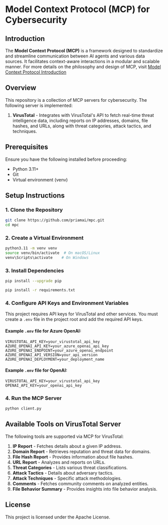 # Model Context Protocol (MCP) for Cybersecurity   

## Introduction  
The **Model Context Protocol (MCP)** is a framework designed to standardize and streamline communication between AI agents and various data sources. It facilitates context-aware interactions in a modular and scalable manner. For more details on the philosophy and design of MCP, visit [Model Context Protocol Introduction](https://modelcontextprotocol.io/introduction)


## Overview  
This repository is a collection of MCP servers for cybersecurity. The following server is implemented:  

1. **VirusTotal** - Integrates with VirusTotal's API to fetch real-time threat intelligence data, including reports on IP addresses, domains, file hashes, and URLs, along with threat categories, attack tactics, and techniques.


## Prerequisites
Ensure you have the following installed before proceeding:
- Python 3.11+
- Git
- Virtual environment (venv)

## Setup Instructions

### 1. Clone the Repository
```sh
git clone https://github.com/priamai/mpc.git
cd mpc
```

### 2. Create a Virtual Environment
```sh
python3.11 -m venv venv
source venv/bin/activate  # On macOS/Linux
venv\Scripts\activate    # On Windows
```

### 3. Install Dependencies
```sh
pip install --upgrade pip

pip install -r requirements.txt
```

### 4. Configure API Keys and Environment Variables  
This project requires API keys for VirusTotal and other services. You must create a `.env` file in the project root and add the required API keys.

#### Example `.env` file for Azure OpenAI:

```env
VIRUSTOTAL_API_KEY=your_virustotal_api_key
AZURE_OPENAI_API_KEY=your_azure_openai_api_key
AZURE_OPENAI_ENDPOINT=your_azure_openai_endpoint
AZURE_OPENAI_API_VERSION=your_api_version
AZURE_OPENAI_DEPLOYMENT=your_deployment_name
```

#### Example `.env` file for OpenAI:

```env
VIRUSTOTAL_API_KEY=your_virustotal_api_key
OPENAI_API_KEY=your_openai_api_key
```

### 4. Run the MCP Server
```sh
python client.py
```

## Available Tools on VirusTotal Server
The following tools are supported via MCP for VirusTotal:

1. **IP Report** - Fetches details about a given IP address.
2. **Domain Report** - Retrieves reputation and threat data for domains.
3. **File Hash Report** - Provides information about file hashes.
4. **URL Report** - Analyzes and reports on URLs.
5. **Threat Categories** - Lists various threat classifications.
6. **Attack Tactics** - Details about adversary tactics.
7. **Attack Techniques** - Specific attack methodologies.
8. **Comments** - Fetches community comments on analyzed entities.
9. **File Behavior Summary** - Provides insights into file behavior analysis.

## License
This project is licensed under the Apache License.

